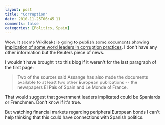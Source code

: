 ```yaml
---
layout: post
title: "Corruption"
date: 2010-11-25T06:45:11
comments: false
categories: [Politics, Spain]
---
```


Wow. It seems Wikileaks is going to <a href="http://www.reuters.com/article/idUSTRE6AN5HL20101124">publish some documents showing implication of some world leaders in corruption practices</a>. I don't have any other information but the Reuters piece of news.


I wouldn't have brought it to this blog if it weren't for the last paragraph of the first page:



<blockquote>Two of the sources said Assange has also made the documents available to at least two other European publications -- the newspapers El Pais of Spain and Le Monde of France.</blockquote>


That would suggest that government leaders implicated could be Spaniards or Frenchmen. Don't know if it's true.


But watching financial markets regarding peripheral European bonds I can't help thinking that this could have connections with Spanish politics.
